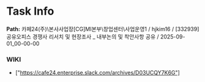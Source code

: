 # Task Info

**Path:** 카페24(주)\본사사업장\[CG]MI본부\창업센터\사업운영1 / hjkim16 / [332939] 공유오피스 경쟁사 리서치 및 현장조사 _ 내부논의 및 착안사항 공유 / 2025-09-01_00-00-00

### WIKI
- ["https://cafe24.enterprise.slack.com/archives/D03UCQY7K6G"]

